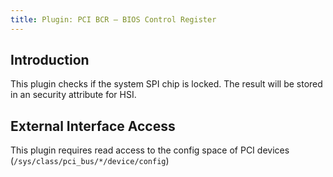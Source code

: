 ```yaml
---
title: Plugin: PCI BCR — BIOS Control Register
---
```


## Introduction

This plugin checks if the system SPI chip is locked. The result will be stored
in an security attribute for HSI.

## External Interface Access

This plugin requires read access to the config space of PCI devices (`/sys/class/pci_bus/*/device/config`)
